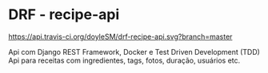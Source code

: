 # DRF - recipe-api
https://api.travis-ci.org/doyleSM/drf-recipe-api.svg?branch=master

Api com Django REST Framework, Docker e Test Driven Development (TDD)
Api para receitas com ingredientes, tags, fotos, duração, usuários etc.